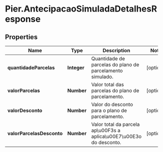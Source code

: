 # Pier.AntecipacaoSimuladaDetalhesResponse

## Properties
Name | Type | Description | Notes
------------ | ------------- | ------------- | -------------
**quantidadeParcelas** | **Integer** | Quantidade de parcelas do plano de parcelamento simulado. | [optional] 
**valorParcelas** | **Number** | Valor total das parcelas do plano de parcelamento. | [optional] 
**valorDesconto** | **Number** | Valor do desconto para o plano de parcelamento. | [optional] 
**valorParcelasDesconto** | **Number** | Valor total da parcela ap\u00F3s a aplica\u00E7\u00E3o do desconto. | [optional] 


